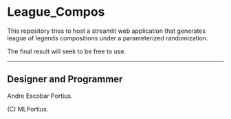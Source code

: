 # League_Compos

This repository tries to host a streamlit web application that generates league of legends compositions under a parameterized randomization.

The final result will seek to be free to use.


------------------------------------
Designer and Programmer
------------------------------------
Andre Escobar Portius.

(C) MLPortius.
